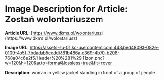 # Image Description for Article: Zostań wolontariuszem
**Article URL**: [https://www.dkms.pl/wolontariusz](https://www.dkms.pl/wolontariusz)

**Image URL**: https://assets-eu-01.kc-usercontent.com:443/bed48093-082e-0109-4b5f-7bdadab5eedd/881b486a-c369-4b70-b208-768a04c6e2f5/Header%20%281%29_11zon.png?w=120&h=120&auto=format&lossless=true&fit=cover

**Description**: woman in yellow jacket standing in front of a group of people
